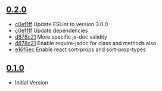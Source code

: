 ## [0.2.0](https://github.com/namics/eslint-config-namics/releases/tag/0.2.0)

- [c0ef1ff](https://github.com/namics/eslint-config-namics/commit/c0ef1ffbf899015155fc8e07747452dbb33ae867) Update ESLint to version 3.0.0
- [c0ef1ff](https://github.com/namics/eslint-config-namics/commit/c0ef1ffbf899015155fc8e07747452dbb33ae867) Update dependencies
- [d878c21](https://github.com/namics/eslint-config-namics/commit/d878c21f79640a7e12197dee7d587f34686ec313) More specific js-doc validity
- [d878c21](https://github.com/namics/eslint-config-namics/commit/d878c21f79640a7e12197dee7d587f34686ec313) Enable require-jsdoc for class and methods also
- [e16f6ec](https://github.com/namics/eslint-config-namics/commit/e16f6ecfdec5b655860b84c25ce2785471d21b1f) Enable react sort-props and sort-prop-types

## [0.1.0](https://github.com/namics/eslint-config-namics/releases/tag/0.1.0)

- Initial Version